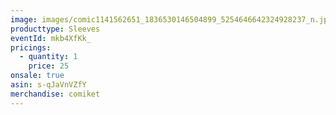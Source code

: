 ```yaml
---
image: images/comic1141562651_1836530146504899_5254646642324928237_n.jpg
producttype: Sleeves
eventId: mkb4XfKk_
pricings:
  - quantity: 1
    price: 25
onsale: true
asin: s-qJaVnVZfY
merchandise: comiket
---
```

